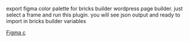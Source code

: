 export figma color palette for bricks builder wordpress page builder.
just select a frame and run this plugin. you will see json output and ready to import in bricks builder variables

[Figma c](https://www.figma.com/community/file/1491805149966955988)